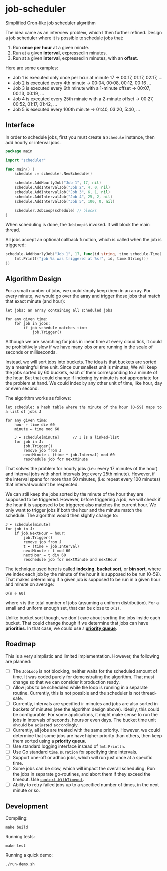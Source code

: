 # job-scheduler

Simplified Cron-like job scheduler algorithm

The idea came as an interview problem, which I then further refined. Design a job scheduler where it is possible to schedule jobs that:

1. Run **once per hour** at a given minute.
2. Run at a given **interval**, expressed in minutes.
3. Run at a given **interval**, expressed in minutes, with an **offset**.

Here are some examples:

- Job 1 is executed only once per hour at minute 17 → 00:17, 01:17, 02:17, …
- Job 2 is executed every 4th minute → 00:04, 00:08, 00:12, 00:16 …
- Job 3 is executed every 6th minute with a 1-minute offset → 00:07, 00:13, 00:19, …
- Job 4 is executed every 25th minute with a 2-minute offset → 00:27, 00:52, 01:17, 01:42, …
- Job 5 is executed every 100th minute → 01:40, 03:20, 5:40, …

## Interface

In order to schedule jobs, first you must create a `Schedule` instance, then add hourly or interval jobs.

```go
package main

import "scheduler"

func main() {
	schedule := scheduler.NewSchedule()

	schedule.AddHourlyJob("Job 1", 17, nil)
	schedule.AddIntervalJob("Job 2", 4, 0, nil)
	schedule.AddIntervalJob("Job 3", 6, 1, nil)
	schedule.AddIntervalJob("Job 4", 25, 2, nil)
	schedule.AddIntervalJob("Job 5", 100, 0, nil)

	scheduler.JobLoop(schedule) // blocks
}
```

When scheduling is done, the `JobLoop` is invoked. It will block the main thread.

All jobs accept an optional callback function, which is called when the job is triggered:

```go
schedule.AddHourlyJob("Job 1", 17, func(id string, time schedule.Time) {
    fmt.Printf("job %s was triggered at %s!", id, time.String())
})
```

## Algorithm Design

For a small number of jobs, we could simply keep them in an array. For every minute, we would go over the array and trigger those jobs that match that exact minute (and hour):

```
let jobs: an array containing all scheduled jobs

for any given time:
    for job in jobs:
        if job schedule matches time:
            job.Trigger()
```

Although we are searching for jobs in linear time at every cloud tick, it could be prohibitively slow if we have many jobs or are running in the scale of seconds or milliseconds.

Instead, we will sort jobs into buckets. The idea is that buckets are sorted by a meaningful time unit. Since our smallest unit is minutes, We will keep the jobs sorted by 60 buckets, each of them corresponding to a minute of the hour. But that could change if indexing by minute is not appropriate for the problem at hand. We could index by any other unit of time, like hour, day or even second.

The algorithm works as follows:

```
let schedule: a hash table where the minute of the hour (0-59) maps to a list of jobs J

for any given time:
    hour ← time div 60
    minute ← time mod 60

    J ← schedule[minute]      // J is a linked-list
    for job in J:
        job.Trigger()
        remove job from J
        nextMinute ← (time + job.Interval) mod 60
        reschedule job for nextMinute
```

That solves the problem for hourly jobs (i.e.: every 17 minutes of the hour) and interval jobs with short  intervals (eg: every 25th minute). However, if the interval spans for more than 60 minutes, (i.e: repeat every 100 minutes) that interval wouldn't be respected.

We can still keep the jobs sorted by the minute of the hour they are supposed to be triggered. However, before triggering a job, we will check if the hour it is supposed to be triggered also matches the current hour. We only want to trigger jobs if both the hour and the minute match the schedule. The algorithm would then slightly change to:

```
J ← schedule[minute]
for job in J:
    if job.NextHour = hour:
        job.Trigger()
        remove job from J
        t ← (time + job.Interval)
        nextMinute ← t mod 60
        nextHour ← t div 60
        reschedule job for nextMinute and nextHour
```

The technique used here is called **indexing**, **[bucket sort](https://en.wikipedia.org/wiki/Bucket_sort)**, or **bin sort**, where we index each job by the minute of the  hour it is supposed to be run (0-59). That makes determining if a given job is supposed to be run in a given hour and minute on average:

    O(n ÷ 60)

where `n` is the total number of jobs (assuming a uniform distribution). For a small and uniform enough set, that can be close to `O(1)`.

Unlike bucket sort though, we don't care about sorting the jobs inside each bucket. That could change though if we determine that jobs can have **priorities**. In that case, we could use a **[priority queue](https://en.wikipedia.org/wiki/Priority_queue)**.

## Roadmap

This is a very simplistic and limited implementation. However, the following are planned:

- [ ] The `JobLoop` is not blocking, neither waits for the scheduled amount of time. It was coded purely for demonstrating the algorithm. That must change so that we can consider it production ready.
- [ ] Allow jobs to be scheduled while the loop is running in a separate routine. Currently, this is not possible and the scheduler is not thread-safe.
- [ ] Currently, intervals are specified in minutes and jobs are also sorted in buckets of minutes (see the algorithm design above). Ideally, this could be configurable. For some applications, it might make sense to run the jobs in intervals of seconds, hours or even days. The bucket time unit should be adjusted accordingly.
- [ ] Currently, all jobs are treated with the same priority. However, we could determine that some jobs are have higher priority than others, then keep them sorted using a **priority queue**.
- [ ] Use standard logging interface instead of `fmt.Println`.
- [ ] Use Go standard `time.Duration` for specifying time intervals.
- [ ] Support one-off or adhoc jobs, which will run just once at a specific time.
- [ ] Some jobs can be slow, which will impact the overall scheduling. Run the jobs in separate go-routines, and abort them if they exceed the timeout. Use [`context.WithTimeout`](https://pkg.go.dev/context#WithTimeout).
- [ ] Ability to retry failed jobs up to a specified number of times, in the next minute or so.

## Development

Compiling:
```shell
make build
```

Running tests:
```shell
make test
```

Running a quick demo:
```shell
./run-demo.sh
```
